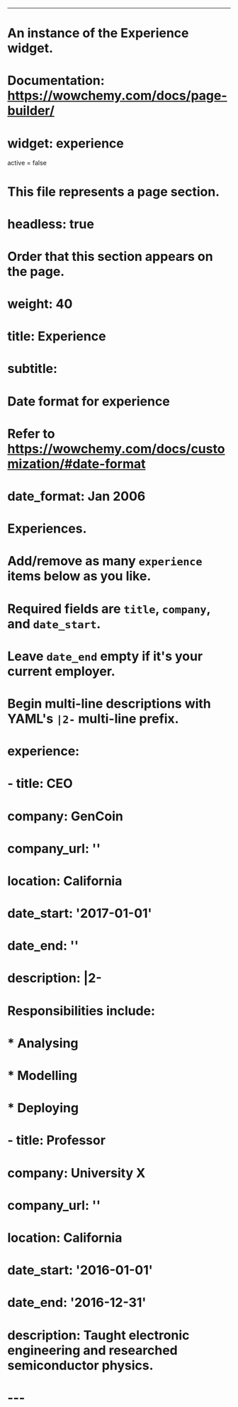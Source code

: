 ---
# An instance of the Experience widget.
# Documentation: https://wowchemy.com/docs/page-builder/
# widget: experience
active = false 
# This file represents a page section.
# headless: true

# Order that this section appears on the page.
# weight: 40

# title: Experience
# subtitle:

# Date format for experience
#   Refer to https://wowchemy.com/docs/customization/#date-format
# date_format: Jan 2006

# Experiences.
#   Add/remove as many `experience` items below as you like.
#   Required fields are `title`, `company`, and `date_start`.
#   Leave `date_end` empty if it's your current employer.
#   Begin multi-line descriptions with YAML's `|2-` multi-line prefix.
# experience:
#   - title: CEO
#     company: GenCoin
#     company_url: ''
#     location: California
#     date_start: '2017-01-01'
#     date_end: ''
#     description: |2-
#         Responsibilities include:
        
#         * Analysing
#         * Modelling
#         * Deploying
        
#   - title: Professor
#     company: University X
#     company_url: ''
#     location: California
#     date_start: '2016-01-01'
#     date_end: '2016-12-31'
#     description: Taught electronic engineering and researched semiconductor physics.
# ---
